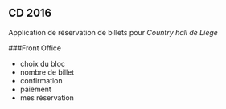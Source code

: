 ## CD 2016
Application de réservation de billets pour *Country hall de Liège*

###Front Office

- choix du bloc
- nombre de billet
- confirmation
- paiement
- mes réservation
